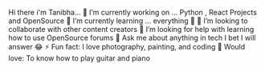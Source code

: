  Hi there i'm Tanibha...
 🔭 I’m currently working on ... Python , React Projects and OpenSource
🌱 I’m currently learning ... everything 🤣
👯 I’m looking to collaborate with other content creators
🤔 I’m looking for help with learning how to use OpenSource forums
💬 Ask me about anything in tech I bet I will answer 😂
⚡ Fun fact: I love photography, painting, and coding
🎸 Would love: To know how to play guitar and piano
